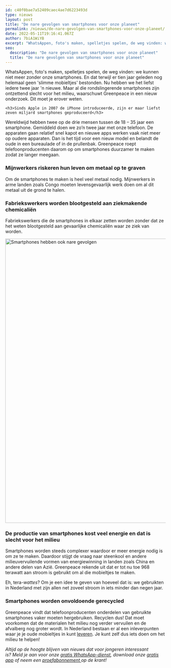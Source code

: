 ```yaml
---
id: c40f0bae7a52409caec4ae7d6223493d
type: nieuws
layout: post
title: "De nare gevolgen van smartphones voor onze planeet"
permalink: /nieuws/de-nare-gevolgen-van-smartphones-voor-onze-planeet/
date: 2022-05-11T19:16:41.067Z
author: 7biA1WiYB
excerpt: "WhatsAppen, foto's maken, spelletjes spelen, de weg vinden: we kunnen niet meer zonder onze smartphones. En dat terwijl er tien jaar geleden nog helemaal geen 'slimme mobieltjes' bestonden. Nu hebben we het liefst iedere twee jaar 'n nieuwe. Maar al die rondslingerende smartphones zijn ontzettend slecht voor het milieu, waarschuwt Greenpeace in een nieuw onderzoek. Dit moet je erover weten.  "
seo:
  description: "De nare gevolgen van smartphones voor onze planeet"
  title: "De nare gevolgen van smartphones voor onze planeet"
---
```

WhatsAppen, foto's maken, spelletjes spelen, de weg vinden: we kunnen niet meer zonder onze smartphones. En dat terwijl er tien jaar geleden nog helemaal geen 'slimme mobieltjes' bestonden. Nu hebben we het liefst iedere twee jaar 'n nieuwe. Maar al die rondslingerende smartphones zijn ontzettend slecht voor het milieu, waarschuwt Greenpeace in een nieuw onderzoek. Dit moet je erover weten.  

    <h3>Sinds Apple in 2007 de iPhone introduceerde, zijn er maar liefst zeven miljard smartphones geproduceerd</h3>
<p>Wereldwijd hebben twee op de drie mensen tussen de 18 – 35 jaar een smartphone. Gemiddeld doen we zo’n twee jaar met onze telefoon. De apparaten gaan relatief snel kapot en nieuwe apps werken vaak niet meer op oudere apparaten. Dan is het tijd voor een nieuw model en belandt de oude in een bureaulade of in de prullenbak. Greenpeace roept telefoonproducenten daarom op om smartphones duurzamer te maken zodat ze langer meegaan.</p>
<h3>Mijnwerkers riskeren hun leven om metaal op te graven</h3>
<p>Om de smartphones te maken is heel veel metaal nodig. Mijnwerkers in arme landen zoals Congo moeten levensgevaarlijk werk doen om al dit metaal uit de grond te halen.</p>
<h3>Fabriekswerkers worden blootgesteld aan ziekmakende chemicaliën</h3>
<p>Fabriekswerkers die de smartphones in elkaar zetten worden zonder dat ze het weten blootgesteld aan gevaarlijke chemicaliën waar ze ziek van worden.</p>
<p><div class="media media-element-container media-default"><div id="file-416061" class="file file-image file-image-jpeg">

        
  
  <div class="content">
    <img alt="Smartphones hebben ook nare gevolgen" title="Beeld: ANP" height="892" width="1568" class="media-element file-default" data-delta="1" src="https://original.sevendays.nl/sites/default/files/ANP-47142996_0.jpg">  </div>

  
</div>
</div>
<h3>De productie van smartphones kost veel energie en dat is slecht voor het milieu</h3>
<p>Smartphones worden steeds complexer waardoor er meer energie nodig is om ze te maken. Daardoor stijgt de vraag naar steenkool en andere milieuvervuilende vormen van energiewinning in landen zoals China en andere delen van Azië. Greenpeace rekende uit dat er tot nu toe 968 terawatt aan stroom is gebruikt om al die mobieltjes te maken.</p>
<p>Eh, tera-<em>wattes</em>? Om je een idee te geven van hoeveel dat is: we gebruikten in Nederland met zijn allen net zoveel stroom in iets minder dan negen jaar.</p>
<h3>Smartphones worden onvoldoende gerecycled</h3>
<p>Greenpeace vindt dat telefoonproducenten onderdelen van gebruikte smartphones vaker moeten hergebruiken. Recyclen dus! Dat moet voorkomen dat de materialen het milieu nog verder vervuilen en de afvalberg nog groter wordt. In Nederland bestaan er al een inleverpunten waar je je oude mobieltjes in kunt <a href="http://www.wecycle.nl/inleverpunt-zoeken" target="_blank">leveren</a>. Je kunt zelf dus iets doen om het milieu te helpen!</p>
<p><em>Altijd op de hoogte blijven van nieuws dat voor jongeren interessant is? Meld je aan voor onze <a href="https://original.sevendays.nl/whatsapp">gratis WhatsApp-dienst</a>, download onze <a href="https://original.sevendays.nl/app">gratis app</a> of neem een <a href="https://abonneren.sevendays.nl/abonneren/abonnementen/ae/artikel">proefabonnement </a>op de krant!</em></p>  
